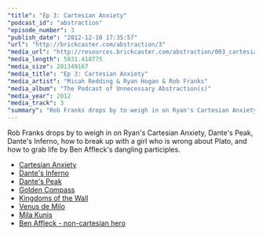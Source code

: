 ```yaml
---
"title": "Ep 3: Cartesian Anxiety"
"podcast_id": "abstraction"
"episode_number": 3
"publish_date": "2012-12-10 17:35:57"
"url": "http://brickcaster.com/abstraction/3"
"media_url": "http://resources.brickcaster.com/abstraction/003_cartesian_anxiety.mp3"
"media_length": 5031.418775
"media_size": 201349167
"media_title": "Ep 3: Cartesian Anxiety"
"media_artist": "Micah Redding & Ryan Hogan & Rob Franks"
"media_album": "The Podcast of Unnecessary Abstraction(s)"
"media_year": 2012
"media_track": 3
"summary": "Rob Franks drops by to weigh in on Ryan's Cartesian Anxiety, Dante's Peak, Dante's Inferno, how to break up with a girl who is wrong about Plato, and how to grab life by Ben Affleck's dangling participles."
---
```

Rob Franks drops by to weigh in on Ryan's Cartesian Anxiety, Dante's Peak, Dante's Inferno, how to break up with a girl who is wrong about Plato, and how to grab life by Ben Affleck's dangling participles.

- [Cartesian Anxiety](http://en.wikipedia.org/wiki/Cartesian_anxiety)
- <a href="http://en.wikipedia.org/wiki/Inferno_(Dante)">Dante's Inferno</a>
- [Dante's Peak](http://en.wikipedia.org/wiki/Dante's_Peak)
- <a href="http://en.wikipedia.org/wiki/Northern_Lights_(novel)">Golden Compass</a>
- [Kingdoms of the Wall](http://en.wikipedia.org/wiki/Kingdoms_of_the_Wall)
- [Venus de Milo](http://en.wikipedia.org/wiki/Venus_de_Milo)
- [Mila Kunis](http://en.wikipedia.org/wiki/Mila_Kunis)
- [Ben Affleck - non-cartesian hero](http://en.wikipedia.org/wiki/Ben_Affleck)
